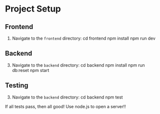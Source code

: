 # Project Setup

## Frontend
1. Navigate to the `frontend` directory:
    cd frontend
    npm install
    npm run dev

## Backend
3. Navigate to the `backend` directory:
    cd backend
    npm install
    npm run db:reset
    npm start

## Testing
3. Navigate to the `backend` directory:
    cd backend
    npm test

If all tests pass, then all good! 
Use node.js to open a server!!